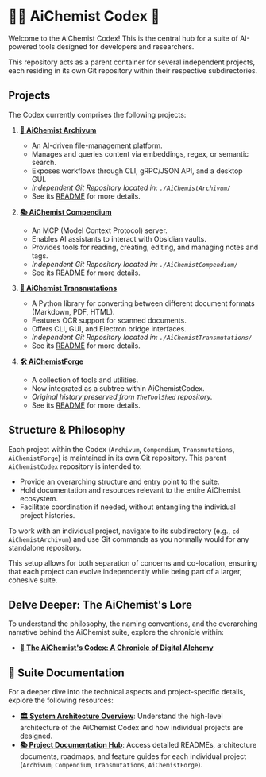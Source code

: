 # 🧙‍♂️ AiChemist Codex 🧪

Welcome to the AiChemist Codex! This is the central hub for a suite of AI-powered tools designed for developers and researchers.

This repository acts as a parent container for several independent projects, each residing in its own Git repository within their respective subdirectories.

## Projects

The Codex currently comprises the following projects:

1.  **[🧪 AiChemist Archivum](./AiChemistArchivum/README.md)**
    *   An AI-driven file-management platform.
    *   Manages and queries content via embeddings, regex, or semantic search.
    *   Exposes workflows through CLI, gRPC/JSON API, and a desktop GUI.
    *   *Independent Git Repository located in: `./AiChemistArchivum/`*
    *   See its [README](./AiChemistArchivum/README.md) for more details.

2.  **[📚 AiChemist Compendium](./AiChemistCompendium/README.md)**
    *   An MCP (Model Context Protocol) server.
    *   Enables AI assistants to interact with Obsidian vaults.
    *   Provides tools for reading, creating, editing, and managing notes and tags.
    *   *Independent Git Repository located in: `./AiChemistCompendium/`*
    *   See its [README](./AiChemistCompendium/README.md) for more details.

3.  **[🔄 AiChemist Transmutations](./AiChemistTransmutations/README.md)**
    *   A Python library for converting between different document formats (Markdown, PDF, HTML).
    *   Features OCR support for scanned documents.
    *   Offers CLI, GUI, and Electron bridge interfaces.
    *   *Independent Git Repository located in: `./AiChemistTransmutations/`*
    *   See its [README](./AiChemistTransmutations/README.md) for more details.

4.  **[🛠️ AiChemistForge](./AiChemistForge/README.md)**
    *   A collection of tools and utilities.
    *   Now integrated as a subtree within AiChemistCodex.
    *   *Original history preserved from `TheToolShed` repository.*
    *   See its [README](./AiChemistForge/README.md) for more details.

## Structure & Philosophy

Each project within the Codex (`Archivum`, `Compendium`, `Transmutations`, `AiChemistForge`) is maintained in its own Git repository. This parent `AiChemistCodex` repository is intended to:
-   Provide an overarching structure and entry point to the suite.
-   Hold documentation and resources relevant to the entire AiChemist ecosystem.
-   Facilitate coordination if needed, without entangling the individual project histories.

To work with an individual project, navigate to its subdirectory (e.g., `cd AiChemistArchivum`) and use Git commands as you normally would for any standalone repository.

This setup allows for both separation of concerns and co-location, ensuring that each project can evolve independently while being part of a larger, cohesive suite.

## Delve Deeper: The AiChemist's Lore

To understand the philosophy, the naming conventions, and the overarching narrative behind the AiChemist suite, explore the chronicle within:

*   **[📜 The AiChemist's Codex: A Chronicle of Digital Alchemy](./docs/THE_AICHEMISTS_CODEX.md)**

## 📖 Suite Documentation

For a deeper dive into the technical aspects and project-specific details, explore the following resources:

*   **[🏛️ System Architecture Overview](./docs/SYSTEM_ARCHITECTURE.md)**: Understand the high-level architecture of the AiChemist Codex and how individual projects are designed.
*   **[📚 Project Documentation Hub](./docs/PROJECT_DOCUMENTATION_HUB.md)**: Access detailed READMEs, architecture documents, roadmaps, and feature guides for each individual project (`Archivum`, `Compendium`, `Transmutations`, `AiChemistForge`).